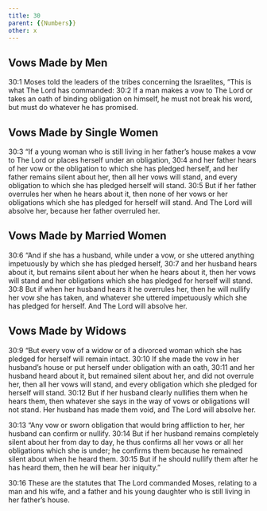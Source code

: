 ```yaml
---
title: 30
parent: {{Numbers}}
other: x
---
```



## Vows Made by Men

<a name="30:1">30:1</a> Moses told the leaders of the tribes concerning the Israelites, “This is what The Lord has commanded: <a name="30:2">30:2</a> If a man makes a vow to The Lord or takes an oath of binding obligation on himself, he must not break his word, but must do whatever he has promised.

## Vows Made by Single Women

<a name="30:3">30:3</a> “If a young woman who is still living in her father’s house makes a vow to The Lord or places herself under an obligation, <a name="30:4">30:4</a> and her father hears of her vow or the obligation to which she has pledged herself, and her father remains silent about her, then all her vows will stand, and every obligation to which she has pledged herself will stand. <a name="30:5">30:5</a> But if her father overrules her when he hears about it, then none of her vows or her obligations which she has pledged for herself will stand. And The Lord will absolve her, because her father overruled her.

## Vows Made by Married Women

<a name="30:6">30:6</a> “And if she has a husband, while under a vow, or she uttered anything impetuously by which she has pledged herself, <a name="30:7">30:7</a> and her husband hears about it, but remains silent about her when he hears about it, then her vows will stand and her obligations which she has pledged for herself will stand. <a name="30:8">30:8</a> But if when her husband hears it he overrules her, then he will nullify her vow she has taken, and whatever she uttered impetuously which she has pledged for herself. And The Lord will absolve her.

## Vows Made by Widows

<a name="30:9">30:9</a> “But every vow of a widow or of a divorced woman which she has pledged for herself will remain intact. <a name="30:10">30:10</a> If she made the vow in her husband’s house or put herself under obligation with an oath, <a name="30:11">30:11</a> and her husband heard about it, but remained silent about her, and did not overrule her, then all her vows will stand, and every obligation which she pledged for herself will stand. <a name="30:12">30:12</a> But if her husband clearly nullifies them when he hears them, then whatever she says in the way of vows or obligations will not stand. Her husband has made them void, and The Lord will absolve her.

<a name="30:13">30:13</a> “Any vow or sworn obligation that would bring affliction to her, her husband can confirm or nullify. <a name="30:14">30:14</a> But if her husband remains completely silent about her from day to day, he thus confirms all her vows or all her obligations which she is under; he confirms them because he remained silent about when he heard them. <a name="30:15">30:15</a> But if he should nullify them after he has heard them, then he will bear her iniquity.”

<a name="30:16">30:16</a> These are the statutes that The Lord commanded Moses, relating to a man and his wife, and a father and his young daughter who is still living in her father’s house.

